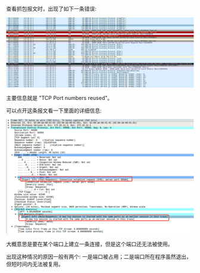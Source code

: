 
查看抓包报文时，出现了如下一条错误:

![](img/06_port_reused.png)

主要信息就是 "TCP Port numbers reused"。

可以点开这条报文看一下里面的详细信息:

![](img/06_tcp_session.png)

大概意思是要在某个端口上建立一条连接，但是这个端口还无法被使用。

出现这种情况的原因一般有两个: 一是端口被占用；二是端口所在程序虽然退出，但短时间内无法被复用。
